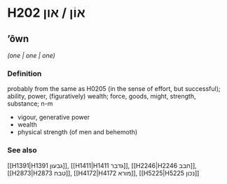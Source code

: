 # H202 אוֹן / און

## ʼôwn

_(one | one | one)_

### Definition

probably from the same as H0205 (in the sense of effort, but successful); ability, power, (figuratively) wealth; force, goods, might, strength, substance; n-m

- vigour, generative power
- wealth
- physical strength (of men and behemoth)

### See also

[[H1391|H1391 גבעון]], [[H1411|H1411 גדבר]], [[H2246|H2246 חבב]], [[H2873|H2873 טבח]], [[H4172|H4172 מורא]], [[H5225|H5225 נכון]]
